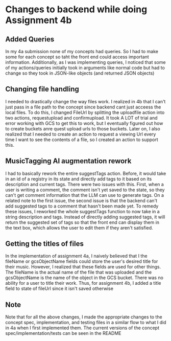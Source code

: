 # Changes to backend while doing Assignment 4b

## Added Queries

In my 4a submission none of my concepts had queries. So I had to make some for each concept so taht the front end could access important information. Additionally, as I was implementing queries, I noticed that some of my actions/queries initially took in arguments like normal code but had to change so they took in JSON-like objects (and returned JSON objects)


## Changing file handling
I needed to drastically change the way files work. I realized in 4b that I can't just pass in a file path to the concept since backend cant just acceess the local files. To do this, I changed FileUrl by splitting the uploadfile action into two actions, requestupload and confirmupload. It took A LOT of trial and error working with GCS to get this to work, but I eventually figured out how to create buckets anre quest upload urls to those buckets. Later on, I also realized that I needed to create an action to request a viewing Url every time I want to see the contents of a file, so I created an action to support this.

## MusicTagging AI augmentation rework
I had to basically rework the entire suggestTags action. Before, it would take in an id of a registry in its state and directly add tags to it based on its description and current tags. There were two issues with this. First, when a user is writing a comment, the comment isn't yet saved to the state, so they can't get comment information that the LLM can use to generate tags. On a related note to the first issue, the second issue is that the backend can't add suggested tags to a comment that hasn't been made yet. To remedy these issues, I reworked the whole suggestTags function to now take in a string description and tags. Instead of directly adding suggested tags, it will return the suggested set of tags so that the front end can display them in the text box, which allows the user to edit them if they aren't satisfied.

## Getting the titles of files
In the implementation of assignment 4a, I naively believed that I the fileName or gcsObjectName fields could store the user's desired title for their music. However, I realized that these fields are used for other things. The fileName is the actual name of the file that was uploaded and the gcsObjectName is the name of the object in the GCS bucket. There was no ability for a user to title their work. Thus, for assignment 4b, I added a title field to state of fileUrl since it isn't saved otherwise

## Note
Note that for all the above changes, I made the appropriate changes to the concept spec, implementation, and testing files in a similar flow to what I did in 4a when I first implemented them. The current versions of the concept spec/implementation/tests can be seen in the README
